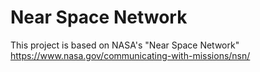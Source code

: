 # Near Space Network

This project is based on NASA's "Near Space Network"
https://www.nasa.gov/communicating-with-missions/nsn/
